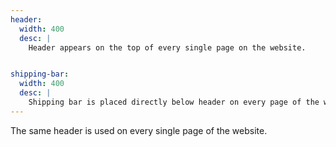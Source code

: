 ```yaml
---
header:
  width: 400
  desc: |
    Header appears on the top of every single page on the website.


shipping-bar:
  width: 400
  desc: |
    Shipping bar is placed directly below header on every page of the website, except for the checkout page.
---
```

The same header is used on every single page of the website.

